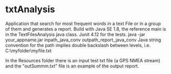 # txtAnalysis
Application that search for most frequent words in a text File or in a group of them and generates a report.
Build with Java SE 1.8, the reference main is in the TextFilesAnalysis java class. Junit 4.12 for the tests.
java -jar your_appname.jar inpath_java_conv outpath_report_java_conv
Java string convention for the path implies double backslash between levels, i.e. C:\\myfolder\\myfile.txt

In the Resources folder there is an input test txt file (a GPS NMEA stream) and the "outSummm.txt" file is an example of the output report.
